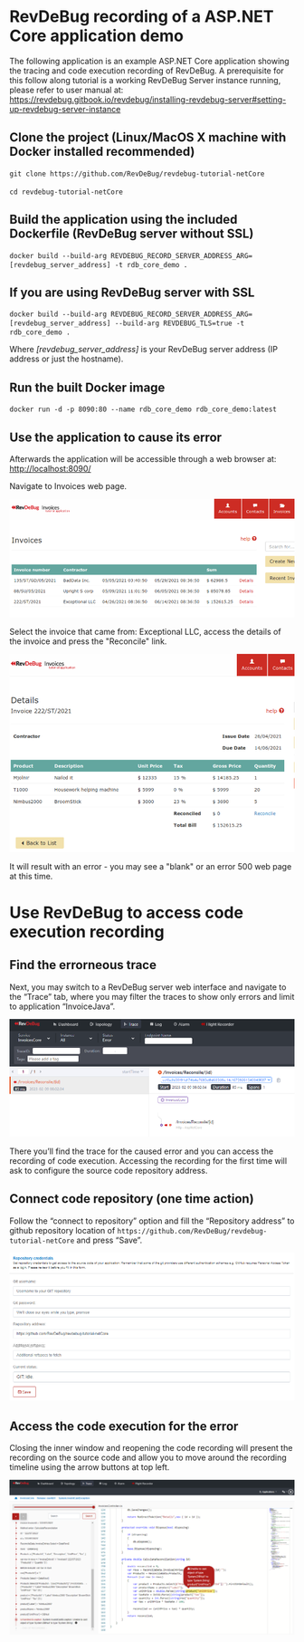 # RevDeBug recording of a ASP.NET Core application demo
The following application is an example ASP.NET Core application showing the tracing and code execution recording of RevDeBug.
A prerequisite for this follow along tutorial is a working RevDeBug Server instance running, please refer to user manual at: <https://revdebug.gitbook.io/revdebug/installing-revdebug-server#setting-up-revdebug-server-instance>
## Clone the project (Linux/MacOS X machine with Docker installed recommended)

```
git clone https://github.com/RevDeBug/revdebug-tutorial-netCore

cd revdebug-tutorial-netCore
```

## Build the application using the included Dockerfile (RevDeBug server without SSL)

```
docker build --build-arg REVDEBUG_RECORD_SERVER_ADDRESS_ARG=[revdebug_server_address] -t rdb_core_demo .
```

## If you are using RevDeBug server with SSL

```
docker build --build-arg REVDEBUG_RECORD_SERVER_ADDRESS_ARG=[revdebug_server_address] --build-arg REVDEBUG_TLS=true -t rdb_core_demo .
```

Where *[revdebug_server_address]* is your RevDeBug server address (IP address or just the hostname).

## Run the built Docker image 

```
docker run -d -p 8090:80 --name rdb_core_demo rdb_core_demo:latest
```

## Use the application to cause its error

Afterwards the application will be accessible through a web browser at: <http://localhost:8090/>

Navigate to Invoices web page.

![Demo application web page](./demo_screens_core/web-app.png)


Select the invoice that came from: Exceptional LLC, access the details of the invoice and press the "Reconcile" link.

![Demo application web page](./demo_screens_core/web-app-details.png)

It will result with an error - you may see a "blank" or an error 500 web page at this time.

# Use RevDeBug to access code execution recording

## Find the errorneous trace
Next, you may switch to a RevDeBug server web interface and navigate to the “Trace” tab, where you may filter the traces to show only errors and limit to application “InvoiceJava”. 

![Demo application web page](./demo_screens_core/trace.png)

There you’ll find the trace for the caused error and you can access the recording of code execution. Accessing the recording for the first time will ask to configure the source code repository address.

## Connect code repository (one time action)

Follow the “connect to repository” option and fill the “Repository address” to github repository location of  ```https://github.com/RevDeBug/revdebug-tutorial-netCore``` and press “Save”.

![Demo application web page](./demo_screens_core/repository.png)

## Access the code execution for the error
Closing the inner window and reopening the code recording will present the recording on the source code and allow you to move around the recording timeline using the arrow buttons at top left.

![Demo application web page](./demo_screens_core/code-recording.png)

